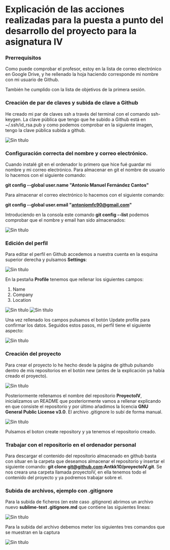
# Explicación de las acciones realizadas para la puesta a punto del desarrollo del proyecto para la asignatura IV #

### Prerrequisitos ###

Como puede comprobar el profesor, estoy en la lista de correo electrónico en Google Drive, y he rellenado la hoja haciendo corresponde mi nombre con mi usuario de Github.

También he cumplido con la lista de objetivos de la primera sesión.

### Creación de par de claves y subida de clave a Github ###

He creado mi par de claves ssh a través del terminal con el comando ssh-keygen. La clave pública que tengo que he subido a Github está en ~/.ssh/id_rsa.pub y como podemos comprobar en la siguiente imagen, tengo la clave pública subida a github.

![Sin título](capturas/claveSSH.png)

### Configuración correcta del nombre y correo electrónico. ###

Cuando instalé git en el ordenador lo primero que hice fué guardar mi nombre y mi correo electrónico. Para almacenar en git el nombre de usuario lo hacemos con el siguiente comando:

**git config --global user.name "Antonio Manuel Fernández Cantos"**

Para almacenar el correo electrónico lo hacemos con el siguiente comando:

**git config --global user.email "antoniomfc90@gmail.com"**

Introduciendo en la consola este comando **git config --list** podemos comprobar que el nombre y email han sido almacenados:

![Sin título](capturas/nombreyemail.png)

### Edición del perfil ###

Para editar el perfil en Github accedemos a nuestra cuenta en la esquina superior derecha y pulsamos **Settings**:

![Sin título](capturas/esquinaderecha.png)

En la pestaña **Profile** tenemos que rellenar los siguientes campos:

1. Name
2. Company
3. Location

![Sin título](capturas/profile.png)
![Sin título](capturas/actualizar.png)

Una vez rellenado los campos pulsamos el botón Update profile para confirmar los datos. Seguidos estos pasos, mi perfil tiene el siguiente aspecto:

![Sin título](capturas/perfil.png)

### Creación del proyecto ###

Para crear el proyecto lo he hecho desde la página de github pulsando dentro de mis repositorios en el botón new (antes de la explicación ya había creado el proyecto).

![Sin título](capturas/new.png)

Posteriormente rellenamos el nombre del repositorio **ProyectoIV**, inicializamos un README que posteriormente vamos a rellenar explicando en que consiste el repositorio y por último añadimos la licencia **GNU General Public License v3.0**. El archivo .gitignore lo subí de forma manual.

![Sin título](capturas/creacionproyecto.png)

Pulsamos el boton create repository y ya tenemos el repositorio creado.

### Trabajar con el repositorio en el ordenador personal ###

Para descargar el contenido del repositorio almacenado en github basta con situar en la carpeta que deseamos almacenar el repositorio y insertar el siguiente comando: **git clone git@github.com:Antkk10/proyectoIV.git**. Se nos creara una carpeta llamada proyectoIV, en ella tenemos todo el contenido del proyecto y ya podremos trabajar sobre el.

### Subida de archivos, ejemplo con .gitignore ###

Para la subida de ficheros (en este caso .gitignore) abrimos un archivo nuevo **sublime-text .gitignore.md** que contiene las siguientes lineas:

![Sin título](capturas/gitignore.png)

Para la subida del archivo debemos meter los siguientes tres comandos que se muestran en la captura

![Sin título](capturas/explicacionsubidaarchivo.png)


